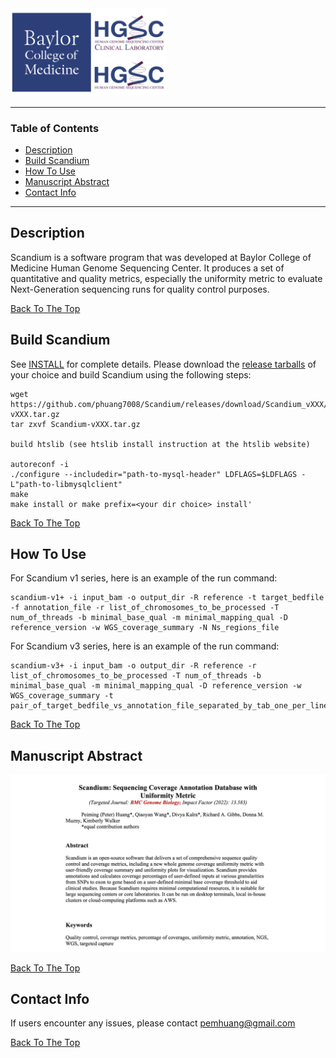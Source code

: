 <img src="images/BCM-HGSC-Logo.png" width=250>

---

### Table of Contents

- [Description](#description)
- [Build Scandium](#build-scandium)
- [How To Use](#how-to-use)
- [Manuscript Abstract](#Manuscript-Abstract)
- [Contact Info](#Contact-Info)

---

## Description

Scandium is a software program that was developed at Baylor College of Medicine Human Genome Sequencing Center. It produces a set of quantitative and quality metrics, especially the uniformity metric to evaluate Next-Generation sequencing runs for quality control purposes.

[Back To The Top](#Table-of-Contents)

## Build Scandium

See [INSTALL](INSTALL) for complete details. Please download the [release tarballs](https://github.com/phuang7008/kaggle/releases) of your choice and build Scandium using the following steps:

    wget https://github.com/phuang7008/Scandium/releases/download/Scandium_vXXX/Scandium-vXXX.tar.gz
    tar zxvf Scandium-vXXX.tar.gz 

    build htslib (see htslib install instruction at the htslib website)
    
    autoreconf -i
    ./configure --includedir="path-to-mysql-header" LDFLAGS=$LDFLAGS -L"path-to-libmysqlclient"
    make
    make install or make prefix=<your dir choice> install'

[Back To The Top](#Table-of-Contents)

## How To Use

For Scandium v1 series, here is an example of the run command: 

    scandium-v1+ -i input_bam -o output_dir -R reference -t target_bedfile -f annotation_file -r list_of_chromosomes_to_be_processed -T num_of_threads -b minimal_base_qual -m minimal_mapping_qual -D reference_version -w WGS_coverage_summary -N Ns_regions_file

For Scandium v3 series, here is an example of the run command: 

    scandium-v3+ -i input_bam -o output_dir -R reference -r list_of_chromosomes_to_be_processed -T num_of_threads -b minimal_base_qual -m minimal_mapping_qual -D reference_version -w WGS_coverage_summary -t pair_of_target_bedfile_vs_annotation_file_separated_by_tab_one_per_line

[Back To The Top](#Table-of-Contents)

## Manuscript Abstract

<img src="images/Scandium_Abstract_new.png" width=1250>

[Back To The Top](#Table-of-Contents)

## Contact Info

If users encounter any issues, please contact pemhuang@gmail.com

[Back To The Top](#Table-of-Contents)

